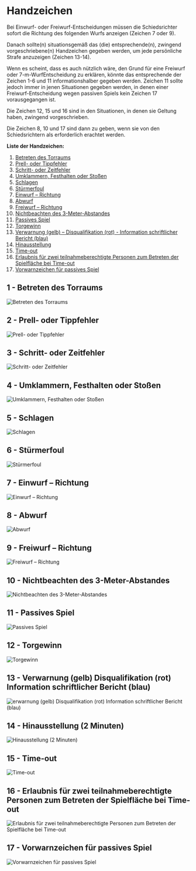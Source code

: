 # Handzeichen

Bei Einwurf- oder Freiwurf-Entscheidungen müssen die Schiedsrichter sofort die Richtung des folgenden Wurfs anzeigen 
(Zeichen 7 oder 9).

Danach sollte(n) situationsgemäß das (die) entsprechende(n), zwingend vorgeschriebene(n) Handzeichen gegeben werden, um 
jede persönliche Strafe anzuzeigen (Zeichen 13-14).

Wenn es scheint, dass es auch nützlich wäre, den Grund für eine Freiwurf oder 7-m-WurfEntscheidung zu erklären, könnte 
das entsprechende der Zeichen 1-6 und 11 informationshalber gegeben werden. Zeichen 11 sollte jedoch immer in jenen 
Situationen gegeben werden, in denen einer Freiwurf-Entscheidung wegen passiven Spiels kein Zeichen 17 vorausgegangen 
ist.

Die Zeichen 12, 15 und 16 sind in den Situationen, in denen sie Geltung haben, zwingend vorgeschrieben.

Die Zeichen 8, 10 und 17 sind dann zu geben, wenn sie von den Schiedsrichtern als erforderlich erachtet werden.

**Liste der Handzeichen:**

1. [Betreten des Torraums](#1---betreten-des-torraums)
2. [Prell- oder Tippfehler](#2---prell--oder-tippfehler)
3. [Schritt- oder Zeitfehler](#3---schritt--oder-zeitfehler)
4. [Umklammern, Festhalten oder Stoßen](#4---umklammern-festhalten-oder-stoen)
5. [Schlagen](#5---schlagen)
6. [Stürmerfoul](#6---strmerfoul)
7. [Einwurf – Richtung](#7---einwurf--richtung)
8. [Abwurf](#8---abwurf)
9. [Freiwurf – Richtung](#9---freiwurf--richtung)
10. [Nichtbeachten des 3-Meter-Abstandes](#10---nichtbeachten-des-3-meter-abstandes)
11. [Passives Spiel](#11---passives-spiel)
12. [Torgewinn](#12---torgewinn)
13. [Verwarnung (gelb) – Disqualifikation (rot) - Information schriftlicher Bericht (blau)](#13---verwarnung-gelb-disqualifikation-rot-information-schriftlicher-bericht-blau)
14. [Hinausstellung](#14---hinausstellung-2-minuten)
15. [Time-out](#15---time-out)
16. [Erlaubnis für zwei teilnahmeberechtigte Personen zum Betreten der Spielfläche bei Time-out](#16---erlaubnis-fr-zwei-teilnahmeberechtigte-personen-zum-betreten-der-spielflche-bei-time-out)
17. [Vorwarnzeichen für passives Spiel](#17---vorwarnzeichen-fr-passives-spiel)
 
## 1 - Betreten des Torraums

![Betreten des Torraums](../diagrams/signal1.png)

## 2 - Prell- oder Tippfehler

![Prell- oder Tippfehler](../diagrams/signal2.png)

## 3 - Schritt- oder Zeitfehler

![Schritt- oder Zeitfehler](../diagrams/signal3.png)

## 4 - Umklammern, Festhalten oder Stoßen

![Umklammern, Festhalten oder Stoßen](../diagrams/signal4.png)

## 5 - Schlagen

![Schlagen](../diagrams/signal5.png)

## 6 - Stürmerfoul

![Stürmerfoul](../diagrams/signal6.png)

## 7 - Einwurf – Richtung

![Einwurf – Richtung](../diagrams/signal7.png)

## 8 - Abwurf

![Abwurf](../diagrams/signal8.png)

## 9 - Freiwurf – Richtung

![Freiwurf – Richtung](../diagrams/signal9.png)

## 10 - Nichtbeachten des 3-Meter-Abstandes

![Nichtbeachten des 3-Meter-Abstandes](../diagrams/signal10.png)

## 11 - Passives Spiel

![Passives Spiel](../diagrams/signal11.png)

## 12 - Torgewinn

![Torgewinn](../diagrams/signal12.png)

## 13 - Verwarnung (gelb) Disqualifikation (rot) Information schriftlicher Bericht (blau)

![erwarnung (gelb) Disqualifikation (rot) Information schriftlicher Bericht (blau)](../diagrams/signal13.png)

## 14 - Hinausstellung (2 Minuten)

![Hinausstellung (2 Minuten)](../diagrams/signal14.png)

## 15 - Time-out

![Time-out](../diagrams/signal15.png)

## 16 - Erlaubnis für zwei teilnahmeberechtigte Personen zum Betreten der Spielfläche bei Time-out

![Erlaubnis für zwei teilnahmeberechtigte Personen zum Betreten der Spielfläche bei Time-out](../diagrams/signal16.png)

## 17 - Vorwarnzeichen für passives Spiel

![Vorwarnzeichen für passives Spiel](../diagrams/signal17.png)
